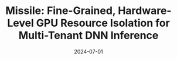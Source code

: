---
title: "Missile: Fine-Grained, Hardware-Level GPU Resource Isolation for Multi-Tenant DNN Inference"
authors: ["Yongkang Zhang", "Haoxuan Yu", "Chenxia Han", "Cheng Wang", "Baotong Lu", "Yang Li", "Zhifeng Jiang", "Yuyue Wang", "Xiaowen Chu", "Huaicheng Li"]
date: 2024-07-01
publication_types: ["3"]
publication: "arXiv preprint arXiv:2407.13996"
publication_short: "arXiv:2407.13996"
abstract: ""
featured: false
image:
  caption: ""
  focal_point: ""
  preview_only: false
url_pdf: "https://arxiv.org/pdf/2407.13996.pdf"
url_code: ""
url_slides: ""
url_video: ""
url_dataset: ""
url_poster: ""
url_source: ""
math: false
highlight: false
projects: []
slides: ""
--- 